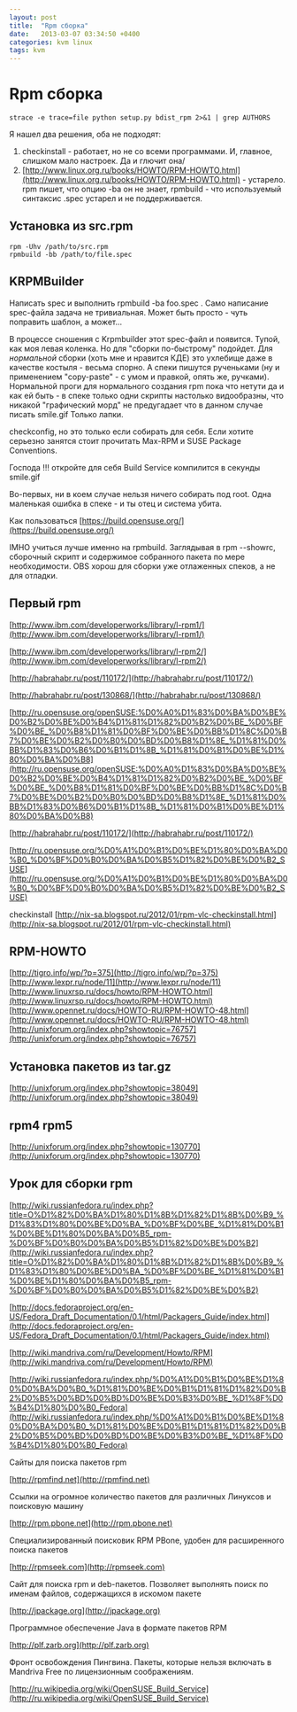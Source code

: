 ```yaml
---
layout: post
title:  "Rpm сборка"
date:   2013-03-07 03:34:50 +0400
categories: kvm linux
tags: kvm
---
```


# Rpm сборка
```
strace -e trace=file python setup.py bdist_rpm 2>&1 | grep AUTHORS
```

Я нашел два решения, оба не подходят:
1. checkinstall - работает, но не со всеми программами. И, главное, слишком мало настроек. Да и глючит она/
2. [http://www.linux.org.ru/books/HOWTO/RPM-HOWTO.html](http://www.linux.org.ru/books/HOWTO/RPM-HOWTO.html) - устарело. rpm пишет, что опцию -ba он не знает, 
rpmbuild - что используемый синтаксис .spec устарел и не поддерживается.

## Установка из src.rpm
```
rpm -Uhv /path/to/src.rpm
rpmbuild -bb /path/to/file.spec 
```

## KRPMBuilder

Написать spec и выполнить rpmbuild -ba foo.spec .
Само написание spec-файла задача не тривиальная. Может быть просто - чуть поправить шаблон, а может...



В процессе сношения с Krpmbuilder этот spec-файл и появится. Тупой, как моя левая коленка. Но для "сборки по-быстрому" подойдет. Для _нормальной_ сборки (хоть мне и нравится КДЕ) это ухлебище даже в качестве костыля - весьма спорно. А спеки пишутся рученьками (ну и применением "copy-paste" - с умом и правкой, опять же, ручками).
Нормальной проги для нормального создания rpm пока что нетути да и как ей быть - в спеке только одни скрипты настолько видообразны, что никакой "графический морд" не предугадает что в данном случае писать smile.gif Только лапки. 


checkconfig, но это только если собирать для себя.
Если хотите серьезно занятся стоит прочитать Max-RPM и SUSE Package Conventions.


Господа !!!
откройте для себя Build Service
компилится в секунды smile.gif

Во-первых, ни в коем случае нельзя ничего собирать под root. Одна маленькая ошибка в спеке - и ты отец и система убита.

Как пользоваться [https://build.opensuse.org/](https://build.opensuse.org/)

IMHO учиться лучше именно на rpmbuild. Заглядывая в rpm --showrc, сборочный скрипт и содержимое собранного пакета по мере необходимости. OBS хорош для сборки уже отлаженных спеков, а не для отладки.


## Первый rpm
[http://www.ibm.com/developerworks/library/l-rpm1/](http://www.ibm.com/developerworks/library/l-rpm1/)

[http://www.ibm.com/developerworks/library/l-rpm2/](http://www.ibm.com/developerworks/library/l-rpm2/)

[http://habrahabr.ru/post/110172/](http://habrahabr.ru/post/110172/)

[http://habrahabr.ru/post/130868/](http://habrahabr.ru/post/130868/)

[http://ru.opensuse.org/openSUSE:%D0%A0%D1%83%D0%BA%D0%BE%D0%B2%D0%BE%D0%B4%D1%81%D1%82%D0%B2%D0%BE_%D0%BF%D0%BE_%D0%B8%D1%81%D0%BF%D0%BE%D0%BB%D1%8C%D0%B7%D0%BE%D0%B2%D0%B0%D0%BD%D0%B8%D1%8E_%D1%81%D0%BB%D1%83%D0%B6%D0%B1%D1%8B_%D1%81%D0%B1%D0%BE%D1%80%D0%BA%D0%B8](http://ru.opensuse.org/openSUSE:%D0%A0%D1%83%D0%BA%D0%BE%D0%B2%D0%BE%D0%B4%D1%81%D1%82%D0%B2%D0%BE_%D0%BF%D0%BE_%D0%B8%D1%81%D0%BF%D0%BE%D0%BB%D1%8C%D0%B7%D0%BE%D0%B2%D0%B0%D0%BD%D0%B8%D1%8E_%D1%81%D0%BB%D1%83%D0%B6%D0%B1%D1%8B_%D1%81%D0%B1%D0%BE%D1%80%D0%BA%D0%B8)

[http://habrahabr.ru/post/110172/](http://habrahabr.ru/post/110172/)

[http://ru.opensuse.org/%D0%A1%D0%B1%D0%BE%D1%80%D0%BA%D0%B0_%D0%BF%D0%B0%D0%BA%D0%B5%D1%82%D0%BE%D0%B2_SUSE](http://ru.opensuse.org/%D0%A1%D0%B1%D0%BE%D1%80%D0%BA%D0%B0_%D0%BF%D0%B0%D0%BA%D0%B5%D1%82%D0%BE%D0%B2_SUSE)

checkinstall
[http://nix-sa.blogspot.ru/2012/01/rpm-vlc-checkinstall.html](http://nix-sa.blogspot.ru/2012/01/rpm-vlc-checkinstall.html)


## RPM-HOWTO
[http://tigro.info/wp/?p=375](http://tigro.info/wp/?p=375)
[http://www.lexpr.ru/node/11](http://www.lexpr.ru/node/11)
[http://www.linuxrsp.ru/docs/howto/RPM-HOWTO.html](http://www.linuxrsp.ru/docs/howto/RPM-HOWTO.html)
[http://www.opennet.ru/docs/HOWTO-RU/RPM-HOWTO-48.html](http://www.opennet.ru/docs/HOWTO-RU/RPM-HOWTO-48.html)
[http://unixforum.org/index.php?showtopic=76757](http://unixforum.org/index.php?showtopic=76757)


## Установка пакетов из tar.gz
[http://unixforum.org/index.php?showtopic=38049](http://unixforum.org/index.php?showtopic=38049)

## rpm4 rpm5
[http://unixforum.org/index.php?showtopic=130770](http://unixforum.org/index.php?showtopic=130770)

## Урок для сборки rpm
[http://wiki.russianfedora.ru/index.php?title=O%D1%82%D0%BA%D1%80%D1%8B%D1%82%D1%8B%D0%B9_%D1%83%D1%80%D0%BE%D0%BA_%D0%BF%D0%BE_%D1%81%D0%B1%D0%BE%D1%80%D0%BA%D0%B5_rpm-%D0%BF%D0%B0%D0%BA%D0%B5%D1%82%D0%BE%D0%B2](http://wiki.russianfedora.ru/index.php?title=O%D1%82%D0%BA%D1%80%D1%8B%D1%82%D1%8B%D0%B9_%D1%83%D1%80%D0%BE%D0%BA_%D0%BF%D0%BE_%D1%81%D0%B1%D0%BE%D1%80%D0%BA%D0%B5_rpm-%D0%BF%D0%B0%D0%BA%D0%B5%D1%82%D0%BE%D0%B2)

[http://docs.fedoraproject.org/en-US/Fedora_Draft_Documentation/0.1/html/Packagers_Guide/index.html](http://docs.fedoraproject.org/en-US/Fedora_Draft_Documentation/0.1/html/Packagers_Guide/index.html)

[http://wiki.mandriva.com/ru/Development/Howto/RPM](http://wiki.mandriva.com/ru/Development/Howto/RPM)

[http://wiki.russianfedora.ru/index.php/%D0%A1%D0%B1%D0%BE%D1%80%D0%BA%D0%B0_%D1%81%D0%BE%D0%B1%D1%81%D1%82%D0%B2%D0%B5%D0%BD%D0%BD%D0%BE%D0%B3%D0%BE_%D1%8F%D0%B4%D1%80%D0%B0_Fedora](http://wiki.russianfedora.ru/index.php/%D0%A1%D0%B1%D0%BE%D1%80%D0%BA%D0%B0_%D1%81%D0%BE%D0%B1%D1%81%D1%82%D0%B2%D0%B5%D0%BD%D0%BD%D0%BE%D0%B3%D0%BE_%D1%8F%D0%B4%D1%80%D0%B0_Fedora)




Сайты для поиска пакетов rpm

[http://rpmfind.net](http://rpmfind.net)
	
Ссылки на огромное количество пакетов для различных Линуксов и поисковую машину

[http://rpm.pbone.net](http://rpm.pbone.net)
	

Специализированный поисковик RPM PBone, удобен для расширенного поиска пакетов

[http://rpmseek.com](http://rpmseek.com)
	

Сайт для поиска rpm и deb-пакетов. Позволяет выполнять поиск по именам файлов, содержащихся в искомом пакете

[http://jpackage.org](http://jpackage.org)
	

Программное обеспечение Java в формате пакетов RPM

[http://plf.zarb.org](http://plf.zarb.org)
	

Фронт освобождения Пингвина. Пакеты, которые нельзя включать в Mandriva Free по лицензионным соображениям. 


[http://ru.wikipedia.org/wiki/OpenSUSE_Build_Service](http://ru.wikipedia.org/wiki/OpenSUSE_Build_Service)